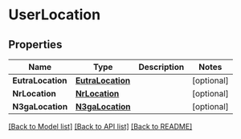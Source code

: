 # UserLocation

## Properties
Name | Type | Description | Notes
------------ | ------------- | ------------- | -------------
**EutraLocation** | [**EutraLocation**](EutraLocation.md) |  | [optional] 
**NrLocation** | [**NrLocation**](NrLocation.md) |  | [optional] 
**N3gaLocation** | [**N3gaLocation**](N3gaLocation.md) |  | [optional] 

[[Back to Model list]](../README.md#documentation-for-models) [[Back to API list]](../README.md#documentation-for-api-endpoints) [[Back to README]](../README.md)


